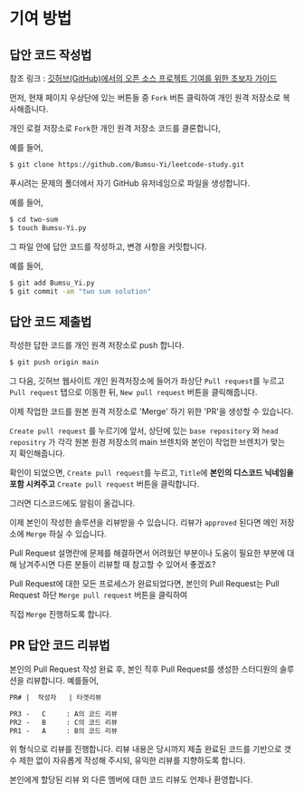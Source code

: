 # 기여 방법

## 답안 코드 작성법

참조 링크 :
[깃허브(GitHub)에서의 오픈 소스 프로젝트 기여를 위한 초보자 가이드](https://seongjin.me/how-to-contribute-to-open-source/amp/)

먼저, 현재 페이지 우상단에 있는 버튼들 중 `Fork` 버튼 클릭하여 개인 원격 저장소로 복사해줍니다.

개인 로컬 저장소로 `Fork`한 개인 원격 저장소 코드를 클론합니다,

예를 들어,

```sh
$ git clone https://github.com/Bumsu-Yi/leetcode-study.git
```

푸시려는 문제의 폴더에서 자기 GitHub 유저네임으로 파일을 생성합니다.

예를 들어,

```sh
$ cd two-sum
$ touch Bumsu-Yi.py
```

그 파일 안에 답안 코드를 작성하고, 변경 사항을 커밋합니다.

예를 들어,

```sh
$ git add Bumsu_Yi.py
$ git commit -am "two sum solution"
```

## 답안 코드 제출법

작성한 답한 코드를 개인 원격 저장소로 push 합니다.

```sh
$ git push origin main
```

그 다음, 깃허브 웹사이트 개인 원격저장소에 들어가 좌상단 `Pull request`를 누르고 `Pull request` 탭으로 이동한 뒤, `New pull request` 버튼을 클릭해줍니다.

이제 작업한 코드를 원본 원격 저장소로 'Merge' 하기 위한 'PR'을 생성할 수 있습니다.

`Create pull request` 를 누르기에 앞서, 상단에 있는 `base repository` 와 `head repositry` 가 각각 원본 원경 저장소의 main 브렌치와 본인이 작업한 브렌치가 맞는 지 확인해줍니다.

확인이 되었으면, `Create pull request`를 누르고, `Title`에 **본인의 디스코드 닉네임을 포함 시켜주고** `Create pull request` 버튼을 클릭합니다.

그러면 디스코드에도 알림이 올겁니다.

이제 본인이 작성한 솔루션을 리뷰받을 수 있습니다. 리뷰가 `approved` 된다면 메인 저장소에 `Merge` 하실 수 있습니다.

Pull Request 설명란에 문제를 해결하면서 어려웠던 부분이나 도움이 필요한 부분에 대해 남겨주시면 다른 분들이 리뷰할 때 참고할 수 있어서 좋겠죠?

Pull Request에 대한 모든 프로세스가 완료되었다면, 본인의 Pull Request는 Pull Request 하단 `Merge pull request` 버튼을 클릭하여 

직접 `Merge` 진행하도록 합니다.

## PR 답안 코드 리뷰법

본인의 Pull Request 작성 완료 후, 본인 직후 Pull Request를 생성한 스터디원의 솔루션을 리뷰합니다. 예를들어,

```md
PR# |  작성자   | 타겟리뷰

PR3 -   C     : A의 코드 리뷰
PR2 -   B     : C의 코드 리뷰
PR1 -   A     : B의 코드 리뷰 
```
위 형식으로 리뷰를 진행합니다. 리뷰 내용은 당시까지 제출 완료된 코드를 기반으로 갯수 제한 없이 자유롭게 작성해 주시되, 유익한 리뷰를 지향하도록 합니다. 

본인에게 할당된 리뷰 외 다른 멤버에 대한 코드 리뷰도 언제나 환영합니다.

